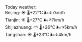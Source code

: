 Today weather:  
Beijing: ☀️   🌡️+22°C 🌬️↓7km/h  
Tianjin: ☀️   🌡️+27°C 🌬️↗7km/h  
Shijiazhuang: ⛅️  🌡️+26°C 🌬️↘5km/h  
Tangshan: ☀️   🌡️+23°C 🌬️↓4km/h  
